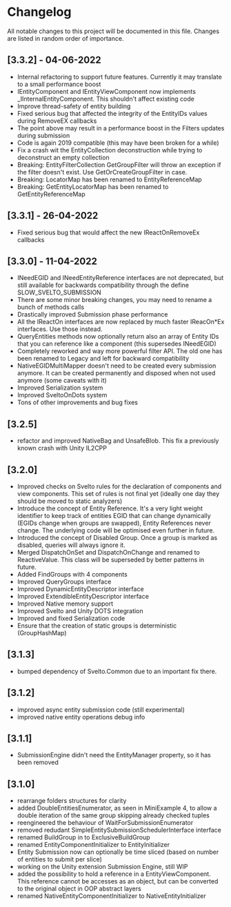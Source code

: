# Changelog
All notable changes to this project will be documented in this file. Changes are listed in random order of importance.

## [3.3.2] - 04-06-2022

* Internal refactoring to support future features. Currently it may translate to a small performance boost
* IEntityComponent and IEntityViewComponent now implements _IInternalEntityComponent. This shouldn't affect existing code
* Improve thread-safety of entity building
* Fixed serious bug that affected the integrity of the EntityIDs values during RemoveEX callbacks
* The point above may result in a performance boost in the Filters updates during submission
* Code is again 2019 compatible (this may have been broken for a while)
* Fix a crash wit the EntityCollection deconstruction while trying to deconstruct an empty collection
* Breaking: EntityFilterCollection GetGroupFilter will throw an exception if the filter doesn't exist. Use GetOrCreateGroupFilter in case.
* Breaking: LocatorMap has been renamed to EntityReferenceMap
* Breaking: GetEntityLocatorMap has been renamed to GetEntityReferenceMap


## [3.3.1] - 26-04-2022

* Fixed serious bug that would affect the new IReactOnRemoveEx callbacks

## [3.3.0] - 11-04-2022

* INeedEGID and INeedEntityReference interfaces are not deprecated, but still available for backwards compatibility through the define SLOW_SVELTO_SUBMISSION
* There are some minor breaking changes, you may need to rename a bunch of methods calls
* Drastically improved Submission phase performance
* All the IReactOn interfaces are now replaced by much faster IReacOn\*Ex interfaces. Use those instead.
* QueryEntities methods now optionally return also an array of Entity IDs that you can reference like a component (this supersedes INeedEGID)
* Completely reworked and way more powerful filter API. The old one has been renamed to Legacy and left for backward compatibility
* NativeEGIDMultiMapper doesn't need to be created every submission anymore. It can be created permanently and disposed when not used anymore (some caveats with it)
* Improved Serialization system
* Improved SveltoOnDots system
* Tons of other improvements and bug fixes

## [3.2.5]

* refactor and improved NativeBag and UnsafeBlob. This fix a previously known crash with Unity IL2CPP

## [3.2.0]

* Improved checks on Svelto rules for the declaration of components and view components. This set of rules is not final yet (ideally one day they should be moved to static analyzers)
* Introduce the concept of Entity Reference. It's a very light weight identifier to keep track of entities EGID that can change dynamically (EGIDs change when groups are swapped), Entity References never change. The underlying code will be optimised even further in future.
* Introduced the concept of Disabled Group. Once a group is marked as disabled, queries will always ignore it.
* Merged DispatchOnSet and DispatchOnChange and renamed to ReactiveValue. This class will be superseded by better patterns in future.
* Added FindGroups with 4 components
* Improved QueryGroups interface
* Improved DynamicEntityDescriptor interface
* Improved ExtendibleEntityDescriptor interface
* Improved Native memory support
* Improved Svelto and Unity DOTS integration
* Improved and fixed Serialization code
* Ensure that the creation of static groups is deterministic (GroupHashMap)

## [3.1.3]

* bumped dependency of Svelto.Common due to an important fix there.

## [3.1.2]

* improved async entity submission code (still experimental)
* improved native entity operations debug info

## [3.1.1]

* SubmissionEngine didn't need the EntityManager property, so it has been removed

## [3.1.0]

* rearrange folders structures for clarity
* added DoubleEntitiesEnumerator, as seen in MiniExample 4, to allow a double iteration of the same group skipping
  already checked tuples
* reengineered the behaviour of WaitForSubmissionEnumerator
* removed redudant SimpleEntitySubmissionSchedulerInterface interface
* renamed BuildGroup in to ExclusiveBuildGroup
* renamed EntityComponentInitializer to EntityInitializer
* Entity Submission now can optionally be time sliced (based on number of entities to submit per slice)
* working on the Unity extension Submission Engine, still WIP
* added the possibility to hold a reference in a EntityViewComponent. This reference cannot be accesses as an object,
  but can be converted to the original object in OOP abstract layers
* renamed NativeEntityComponentInitializer to NativeEntityInitializer



